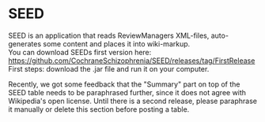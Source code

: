# SEED
SEED is an application that reads ReviewManagers XML-files, auto-generates some content and places it into wiki-markup.<br>
You can download SEEDs first version here: https://github.com/CochraneSchizophrenia/SEED/releases/tag/FirstRelease
First steps: download the .jar file and run it on your computer.

Recently, we got some feedback that the "Summary" part on top of the SEED  table needs to be paraphrased further, since it does not agree with Wikipedia's open license. Until there is a second release, please paraphrase it manually or delete this section before posting a table.
